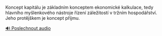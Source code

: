 
Koncept kapitálu je základním konceptem ekonomické kalkulace, tedy hlavního myšlenkového nástroje řízení záležitostí v tržním hospodářství. Jeho protějškem je koncept příjmu.

[🔊 Poslechnout audio](/data/7-paragraphs/audio/chapter_51/para_002-Koncept-kapitlu-je-zkladnm-konceptem-ekonomick.mp3)
